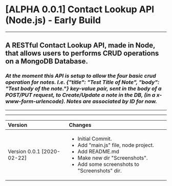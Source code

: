 # [ALPHA 0.0.1] Contact Lookup API (Node.js) - Early Build

***

## A RESTful Contact Lookup API, made in Node, that allows users to performs CRUD operations on a MongoDB Database.

### <i> At the moment this API is setup to allow the four basic crud operation for notes. I.e. {"title": "Test Title of Note", "body": "Test body of the note."} key-value pair, sent in the body of a POST/PUT request, to Create/Update a note in the DB, (in a x-www-form-urlencode). Notes are associated by ID for now.

***
***
|Version| Changes|
|:---|:---|
|Version 0.0.1 [2020-02-22]|<ul><li>Initial Commit.</li><li>Add "main.js" file, node project.</li><li>Add README.md</li><li>Make new dir "Screenshots".</li><li>Add some screenshots to "Screenshots" dir.</li></ul>|